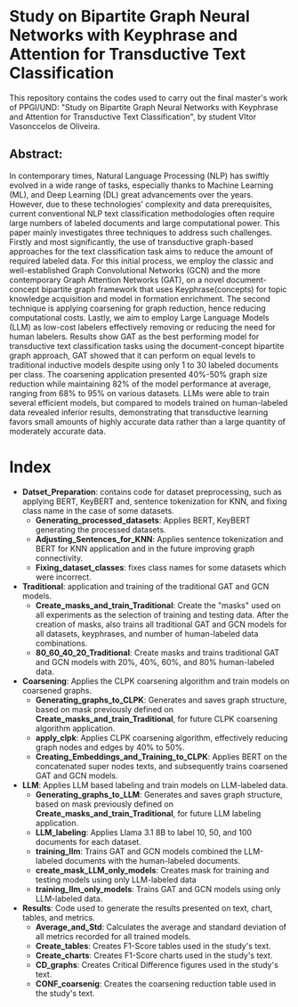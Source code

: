 # Study on Bipartite Graph Neural Networks with Keyphrase and Attention for Transductive Text Classification

  

This repository contains the codes used to carry out the final master's work of PPGI/UND: "Study on Bipartite Graph Neural Networks with Keyphrase and Attention for Transductive Text Classification", by student VItor Vasonccelos de Oliveira.

  

## Abstract:

In contemporary times, Natural Language Processing (NLP) has swiftly evolved in a wide range of tasks, especially thanks to Machine Learning (ML), and Deep Learning (DL) great advancements over the years. However, due to these technologies’ complexity and data prerequisites, current conventional NLP text classification methodologies often require large numbers of labeled documents and large computational power. This paper mainly investigates three techniques to address such challenges. Firstly and most significantly, the use of transductive graph-based approaches for the text classification task aims to reduce the amount of required labeled data. For this initial process, we employ the classic and well-established Graph Convolutional Networks (GCN) and the more contemporary Graph Attention Networks (GAT), on a novel document-concept bipartite graph framework that uses Keyphrase(concepts) for topic knowledge acquisition and model in formation enrichment. The second technique is applying coarsening for graph reduction, hence reducing computational costs. Lastly, we aim to employ Large Language Models (LLM) as low-cost labelers effectively removing or reducing the need for human labelers. Results show GAT as the best performing model for transductive text classification tasks using the document-concept bipartite graph approach, GAT showed that it can perform on equal levels to traditional inductive models despite using only 1 to 30 labeled documents per class. The coarsening application presented 40%-50% graph size reduction while maintaining 82% of the model performance at average, ranging from 68% to 95% on various datasets. LLMs were able to train several efficient models, but compared to models trained on human-labeled data revealed inferior results, demonstrating that transductive learning favors small amounts of highly accurate data rather than a large quantity of moderately accurate data.

  
  

# Index
* **Datset_Preparation**: contains code for dataset preprocessing, such as applying BERT, KeyBERT and, sentence tokenization for KNN, and fixing class name in the case of some datasets.
	* **Generating_processed_datasets**: Applies BERT, KeyBERT generating the processed datasets.
	* **Adjusting_Sentences_for_KNN**: Applies sentence tokenization and BERT for KNN application and in the future improving graph connectivity.
	* **Fixing_dataset_classes**: fixes class names for some datasets which were incorrect.
* **Traditional**: application and training of the traditional GAT and GCN models.
	* **Create_masks_and_train_Traditional**: Create the "masks" used on all experiments as the selection of training and testing data. After the creation of masks, also trains all traditional GAT and GCN models for all datasets, keyphrases, and number of human-labeled data combinations.
	* **80_60_40_20_Traditional**: Create masks and trains traditional GAT and GCN models with 20%, 40%, 60%, and 80% human-labeled data.
* **Coarsening**: Applies the CLPK coarsening algorithm and train models on coarsened graphs.
	* **Generating_graphs_to_CLPK**: Generates and saves graph structure, based on mask previously defined on **Create_masks_and_train_Traditional**, for future CLPK coarsening algorithm application.
	* **apply_clpk**: Applies CLPK coarsening algorithm, effectively reducing graph nodes and edges by 40% to 50%.
	* **Creating_Embeddings_and_Training_to_CLPK**: Applies BERT on the concatenated super nodes texts, and subsequently trains coarsened GAT and GCN models.
* **LLM**: Applies LLM based labeling  and train models on LLM-labeled data.
	* **Generating_graphs_to_LLM**: Generates and saves graph structure, based on mask previously defined on **Create_masks_and_train_Traditional**, for future LLM labeling application.
	* **LLM_labeling**: Applies Llama 3.1 8B to label 10, 50, and 100 documents for each dataset.
	* **training_llm**: Trains GAT and GCN models combined the LLM-labeled documents with the human-labeled documents.
	* **create_mask_LLM_only_models**: Creates mask for training and testing models using only LLM-labeled data
	* **training_llm_only_models**: Trains GAT and GCN models using only LLM-labeled data.
* **Results**: Code used to generate the results presented on text, chart, tables, and metrics.
	* **Average_and_Std**: Calculates the average and standard deviation of all metrics recorded for all trained models.
	* **Create_tables**: Creates F1-Score tables used in the study's text.
	* **Create_charts**:  Creates F1-Score charts used in the study's text.
	* **CD_graphs**: Creates Critical Difference figures used in the study's text.
	* **CONF_coarsenig**: Creates the coarsening reduction table used in the study's text.
